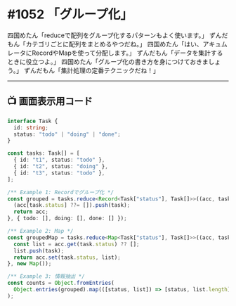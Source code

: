 # #1052 「グループ化」

四国めたん「reduceで配列をグループ化するパターンもよく使います。」
ずんだもん「カテゴリごとに配列をまとめるやつだね。」
四国めたん「はい、アキュムレータにRecordやMapを使って分配します。」
ずんだもん「データを集計するときに役立つよ。」
四国めたん「グループ化の書き方を身につけておきましょう。」
ずんだもん「集計処理の定番テクニックだね！」

---

## 📺 画面表示用コード

```typescript
interface Task {
  id: string;
  status: "todo" | "doing" | "done";
}

const tasks: Task[] = [
  { id: "t1", status: "todo" },
  { id: "t2", status: "doing" },
  { id: "t3", status: "todo" },
];

/** Example 1: Recordでグループ化 */
const grouped = tasks.reduce<Record<Task["status"], Task[]>>((acc, task) => {
  (acc[task.status] ??= []).push(task);
  return acc;
}, { todo: [], doing: [], done: [] });

/** Example 2: Map */
const groupedMap = tasks.reduce<Map<Task["status"], Task[]>>((acc, task) => {
  const list = acc.get(task.status) ?? [];
  list.push(task);
  return acc.set(task.status, list);
}, new Map());

/** Example 3: 情報抽出 */
const counts = Object.fromEntries(
  Object.entries(grouped).map(([status, list]) => [status, list.length])
);
```
